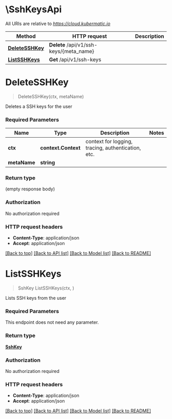 # \SshKeysApi

All URIs are relative to *https://cloud.kubermatic.io*

Method | HTTP request | Description
------------- | ------------- | -------------
[**DeleteSSHKey**](SshKeysApi.md#DeleteSSHKey) | **Delete** /api/v1/ssh-keys/{meta_name} | 
[**ListSSHKeys**](SshKeysApi.md#ListSSHKeys) | **Get** /api/v1/ssh-keys | 


# **DeleteSSHKey**
> DeleteSSHKey(ctx, metaName)


Deletes a SSH keys for the user

### Required Parameters

Name | Type | Description  | Notes
------------- | ------------- | ------------- | -------------
 **ctx** | **context.Context** | context for logging, tracing, authentication, etc.
  **metaName** | **string**|  | 

### Return type

 (empty response body)

### Authorization

No authorization required

### HTTP request headers

 - **Content-Type**: application/json
 - **Accept**: application/json

[[Back to top]](#) [[Back to API list]](../README.md#documentation-for-api-endpoints) [[Back to Model list]](../README.md#documentation-for-models) [[Back to README]](../README.md)

# **ListSSHKeys**
> SshKey ListSSHKeys(ctx, )


Lists SSH keys from the user

### Required Parameters
This endpoint does not need any parameter.

### Return type

[**SshKey**](SSHKey.md)

### Authorization

No authorization required

### HTTP request headers

 - **Content-Type**: application/json
 - **Accept**: application/json

[[Back to top]](#) [[Back to API list]](../README.md#documentation-for-api-endpoints) [[Back to Model list]](../README.md#documentation-for-models) [[Back to README]](../README.md)

